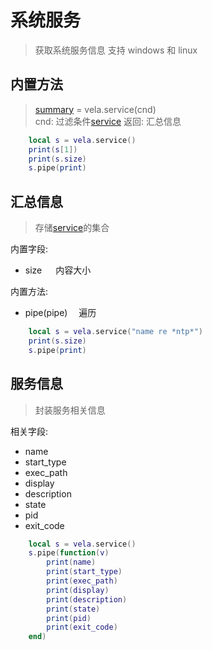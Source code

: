 # 系统服务
> 获取系统服务信息 支持 windows 和 linux


## 内置方法
> [summary](#汇总信息) = vela.service(cnd) <br />
>  cnd: 过滤条件[service](#服务信息)  返回: 汇总信息
```lua
    local s = vela.service()
    print(s[1])
    print(s.size)
    s.pipe(print)
```


## 汇总信息
> 存储[service](#服务信息)的集合

内置字段:
- size &emsp; 内容大小

内置方法:
- pipe(pipe) &emsp;遍历

```lua
    local s = vela.service("name re *ntp*")
    print(s.size)
    s.pipe(print)
```

## 服务信息
> 封装服务相关信息

相关字段:
- name
- start_type
- exec_path
- display
- description
- state
- pid
- exit_code

```lua
    local s = vela.service()
    s.pipe(function(v)
        print(name)
        print(start_type)
        print(exec_path)
        print(display)
        print(description)
        print(state)
        print(pid)
        print(exit_code)
    end)
```